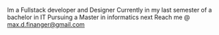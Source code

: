 Im a Fullstack developer and Designer
Currently in my last semester of a bachelor in IT 
Pursuing a Master in informatics next
Reach me @ max.d.finanger@gmail.com

<!---
maxfinanger/maxfinanger is a ✨ special ✨ repository because its `README.md` (this file) appears on your GitHub profile.
You can click the Preview link to take a look at your changes.
--->
